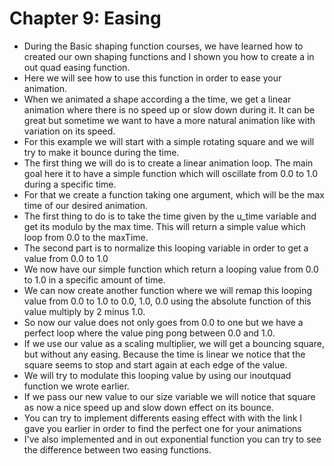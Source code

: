 # Chapter 9: Easing

* During the Basic shaping function courses, we have learned how to created our own shaping functions and I shown you how to create a in out quad easing function.
* Here we will see how to use this function in order to ease your animation.
* When we animated a shape according a the time, we get a linear animation where there is no speed up or slow down during it. It can be great but sometime we want to have a more natural animation like with variation on its speed.
* For this example we will start with a simple rotating square and we will try to make it bounce during the time.
* The first thing we will do is to create a linear animation loop. The main goal here it to have a simple function which will oscillate from 0.0 to 1.0 during a specific time.
* For that we create a function taking one argument, which will be the max time of our desired animation.
* The first thing to do is to take the time given by the u_time variable and get its modulo by the max time. This will return a simple value which loop from 0.0 to the maxTime.
* The second part is to normalize this looping variable in order to get a value from 0.0 to 1.0
* We now have our simple function which return a looping value from 0.0 to 1.0 in a specific amount of time.
* We can now create another function where we will remap this looping value from 0.0 to 1.0 to 0.0, 1.0, 0.0 using the absolute function of this value multiply by 2 minus 1.0.
* So now our value does not only goes from 0.0 to one but we have a perfect loop where the value ping pong between 0.0 and 1.0.
* If we use our value as a scaling multiplier, we will get a bouncing square, but without any easing. Because the time is linear we notice that the square seems to stop and start again at each edge of the value.
* We will try to modulate this looping value by using our inoutquad function we wrote earlier.
* If we pass our new value to our size variable we will notice that square as now a nice speed up and slow down effect on its bounce. 
* You can try to implement differents easing effect with with the link I gave you earlier in order to find the perfect one for your animations
* I've also implemented and in out exponential function you can try to see the difference between two easing functions.
